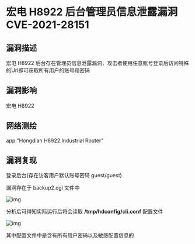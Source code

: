 # 宏电 H8922 后台管理员信息泄露漏洞 CVE-2021-28151

## 漏洞描述

宏电 H8922 后台存在管理员信息泄露漏洞，攻击者使用任意账号登录后访问特殊的Url即可获取所有用户的账号和密码

## 漏洞影响

<a-checkbox checked>宏电 H8922</a-checkbox></br>

## 网络测绘

<a-checkbox checked>app:"Hongdian H8922 Industrial Router"</a-checkbox></br>

## 漏洞复现

登录后台(存在访客用户默认账号密码 guest/guest)

漏洞存在于 backup2.cgi 文件中



![img](../../../.vuepress/public/img/hd-4.png)



分析后可得知实际运行后将会读取 **/tmp/hdconfig/cli.conf** 配置文件



![img](../../../.vuepress/public/img/hd-5.png)



其中配置文件中是含有所有用户密码以及敏感配置信息的